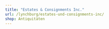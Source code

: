 ```yaml
---
title: "Estates & Consignments Inc."
url: /lynchburg/estates-und-consignments-inc/
shop: Antiquitäten
---
```

